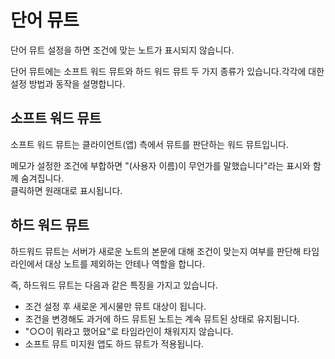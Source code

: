 # 단어 뮤트

단어 뮤트 설정을 하면 조건에 맞는 노트가 표시되지 않습니다.

단어 뮤트에는 소프트 워드 뮤트와 하드 워드 뮤트 두 가지 종류가 있습니다.각각에 대한 설정 방법과 동작을 설명합니다.

## 소프트 워드 뮤트

소프트 워드 뮤트는 클라이언트(앱) 측에서 뮤트를 판단하는 워드 뮤트입니다.

메모가 설정한 조건에 부합하면 "(사용자 이름)이 무언가를 말했습니다"라는 표시와 함께 숨겨집니다.\
클릭하면 원래대로 표시됩니다.

## 하드 워드 뮤트

하드워드 뮤트는 서버가 새로운 노트의 본문에 대해 조건이 맞는지 여부를 판단해 타임라인에서 대상 노트를 제외하는 안테나 역할을 합니다.

즉, 하드워드 뮤트는 다음과 같은 특징을 가지고 있습니다.

- 조건 설정 후 새로운 게시물만 뮤트 대상이 됩니다.
- 조건을 변경해도 과거에 하드 뮤트된 노트는 계속 뮤트된 상태로 유지됩니다.
- "○○이 뭐라고 했어요"로 타임라인이 채워지지 않습니다.
- 소프트 뮤트 미지원 앱도 하드 뮤트가 적용됩니다.
